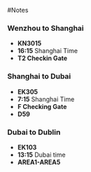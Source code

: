 #Notes

### Wenzhou to Shanghai
- **KN3015**
- **16:15** Shanghai Time
- **T2 Checkin Gate**

###  Shanghai to Dubai
- **EK305**
- **7:15** Shanghai Time
- **F Checking Gate**
- **D59**

### Dubai to Dublin
- **EK103**
- **13:15** Dubai time
- **AREA1-AREA5**
